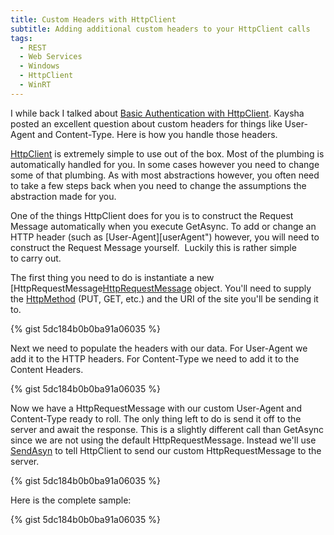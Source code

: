 ```yaml
---
title: Custom Headers with HttpClient
subtitle: Adding additional custom headers to your HttpClient calls
tags:
  - REST
  - Web Services
  - Windows
  - HttpClient
  - WinRT
---
```

I while back I talked about [Basic Authentication with HttpClient][basic-http-authentication-in-winrt]. Kaysha posted an excellent question about custom headers for things like User-Agent and Content-Type. Here is how you handle those headers.

[HttpClient][HttpClient] is extremely simple to use out of the box. Most of the plumbing is automatically handled for you. In some cases however you need to change some of that plumbing. As with most abstractions however, you often need to take a few steps back when you need to change the assumptions the abstraction made for you.

One of the things HttpClient does for you is to construct the Request Message automatically when you execute GetAsync. To add or change an HTTP header (such as [User-Agent][userAgent") however, you will need to construct the Request Message yourself.  Luckily this is rather simple to carry out.

The first thing you need to do is instantiate a new [HttpRequestMessage[HttpRequestMessage] object. You'll need to supply the [HttpMethod][HttpMethod] (PUT, GET, etc.) and the URI of the site you'll be sending it to.

{% gist 5dc184b0b0ba91a06035  %}

Next we need to populate the headers with our data. For User-Agent we add it to the HTTP headers. For Content-Type we need to add it to the Content Headers.

{% gist 5dc184b0b0ba91a06035  %}

Now we have a HttpRequestMessage with our custom User-Agent and Content-Type ready to roll. The only thing left to do is send it off to the server and await the response. This is a slightly different call than GetAsync since we are not using the default HttpRequestMessage. Instead we'll use [SendAsyn][SendAsyn] to tell HttpClient to send our custom HttpRequestMessage to the server.

{% gist 5dc184b0b0ba91a06035  %}

Here is the complete sample:

{% gist 5dc184b0b0ba91a06035  %}

[basic-http-authentication-in-winrt]: //massivescale.com/basic-http-authentication-in-winrt
[HttpClient]: https://msdn.microsoft.com/en-us/library/system.net.http.httpclient(v=vs.118).aspx
[userAgent]: http://en.wikipedia.org/wiki/User_agent
[HttpRequestMessage]: https://msdn.microsoft.com/en-us/library/system.net.http.httprequestmessage(v=vs.118).aspx
[HttpMethod]: https://msdn.microsoft.com/en-us/library/system.net.http.httpmethod(v=vs.118).aspx
[SendAsyn]: https://msdn.microsoft.com/en-us/library/system.net.http.httpclient.sendasync(v=vs.118).aspx